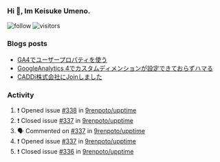 ### Hi 👋, Im Keisuke Umeno.

<!--
**9renpoto/9renpoto** is a ✨ _special_ ✨ repository because its `README.md` (this file) appears on your GitHub profile.

Here are some ideas to get you started:

- 🔭 I’m currently working on ...
- 🌱 I’m currently learning ...
- 👯 I’m looking to collaborate on ...
- 🤔 I’m looking for help with ...
- 💬 Ask me about ...
- 📫 How to reach me: ...
- 😄 Pronouns: ...
- ⚡ Fun fact: ...
-->

![follow](https://img.shields.io/github/followers/9renpoto?label=Follow&style=social)
![visitors](https://komarev.com/ghpvc/?username=9renpoto&label=Profile%20views&color=0e75b6&style=flat)

### Blogs posts

<!-- BLOG-POST-LIST:START -->
- [GA4でユーザープロパティを使う](https://9renpoto.dev/2021/02/21/google-analytics-4-user-properties/)
- [GoogleAnalytics 4でカスタムディメンションが設定できておらずハマる](https://9renpoto.dev/2021/02/13/google-analytics-4/)
- [CADDi株式会社にJoinしました](https://9renpoto.dev/2020/12/05/join/)
<!-- BLOG-POST-LIST:END -->

### Activity

<!--START_SECTION:activity-->
1. ❗️ Opened issue [#338](https://github.com/9renpoto/upptime/issues/338) in [9renpoto/upptime](https://github.com/9renpoto/upptime)
2. ❗️ Closed issue [#337](https://github.com/9renpoto/upptime/issues/337) in [9renpoto/upptime](https://github.com/9renpoto/upptime)
3. 🗣 Commented on [#337](https://github.com/9renpoto/upptime/issues/337) in [9renpoto/upptime](https://github.com/9renpoto/upptime)
4. ❗️ Opened issue [#337](https://github.com/9renpoto/upptime/issues/337) in [9renpoto/upptime](https://github.com/9renpoto/upptime)
5. ❗️ Closed issue [#336](https://github.com/9renpoto/upptime/issues/336) in [9renpoto/upptime](https://github.com/9renpoto/upptime)
<!--END_SECTION:activity-->

<!--START_SECTION:waka-->
<!--END_SECTION:waka-->
